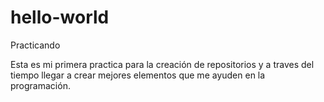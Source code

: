 # hello-world
Practicando

Esta es mi primera practica para la creación de repositorios y a traves del tiempo llegar a crear mejores elementos que me ayuden en la programación.
